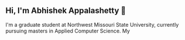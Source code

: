 ## Hi, I'm Abhishek Appalashetty 👋

I'm a graduate student at Northwest Missouri State University, currently pursuing masters in Applied Computer Science. My 

